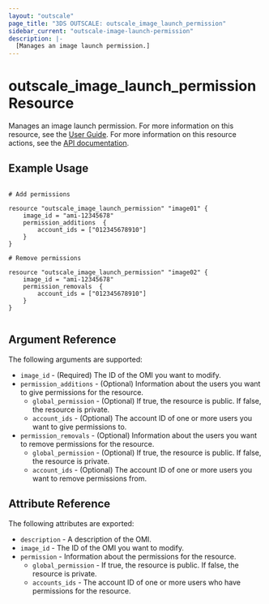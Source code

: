 ```yaml
---
layout: "outscale"
page_title: "3DS OUTSCALE: outscale_image_launch_permission"
sidebar_current: "outscale-image-launch-permission"
description: |-
  [Manages an image launch permission.]
---
```


# outscale_image_launch_permission Resource

Manages an image launch permission.
For more information on this resource, see the [User Guide](https://wiki.outscale.net/display/EN/About+OMIs#AboutOMIs-OMIsPermissions,CopiesandExportstoOSU).
For more information on this resource actions, see the [API documentation](https://docs.outscale.com/api#updateimage).

## Example Usage

```hcl

# Add permissions

resource "outscale_image_launch_permission" "image01" {
	image_id = "ami-12345678"
	permission_additions  {
		account_ids = ["012345678910"]
	}
}

# Remove permissions

resource "outscale_image_launch_permission" "image02" {
	image_id = "ami-12345678"
	permission_removals  {
		account_ids = ["012345678910"]
	}
}


```

## Argument Reference

The following arguments are supported:

* `image_id` - (Required) The ID of the OMI you want to modify.
* `permission_additions` - (Optional) Information about the users you want to give permissions for the resource.
  * `global_permission` - (Optional) If true, the resource is public. If false, the resource is private.
  * `account_ids` - (Optional) The account ID of one or more users you want to give permissions to.
* `permission_removals` - (Optional) Information about the users you want to remove permissions for the resource.
  * `global_permission` - (Optional) If true, the resource is public. If false, the resource is private.
  * `account_ids` - (Optional) The account ID of one or more users you want to remove permissions from.

## Attribute Reference

The following attributes are exported:

* `description` - A description of the OMI.
* `image_id` - The ID of the OMI you want to modify.
* `permission` - Information about the permissions for the resource.
  * `global_permission` - If true, the resource is public. If false, the resource is private.
  * `accounts_ids` - The account ID of one or more users who have permissions for the resource.

